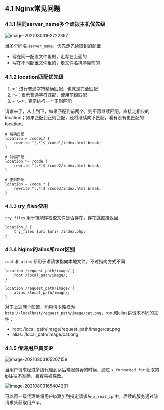 ## 4.1 Nginx常见问题

### 4.1.1 相同server_name多个虚拟主机优先级

![image-20210803162722397](https://z3.ax1x.com/2021/08/03/fiGXo8.png)

当多个同名 `server_name`，优先走先读取到的配置

- 写在同一配置文件里的，走写在上面的
- 写在不同配置文件里的，走文件名排序靠前的

### 4.1.2 location匹配优先级

1. **`=`**：进行普通字符精确匹配，也就是完全匹配
2. **`^~`**：表示普通字符匹配，使用前缀匹配
3. **`~ \~*`**：表示执行一个正则匹配

请求来了，从上到下，如果匹配到前两个，则不再继续匹配，直接走相应的location；如果匹配到正则匹配，还将继续向下匹配，看有没有更匹配的location。

```nginx
# 精确匹配
location = /code1/ {
    rewrite ^(.*)$ /code1/index.html break;
}

# 前缀匹配
location ^~ /code {
    rewrite ^(.*)$ /code2/index.html break;
}

# 正则匹配
location ~ /code.* {
    rewrite ^(.*)$ /code3/index.html break;
}
```

### 4.1.3 try_files使用

`try_files` 用于按顺序检查文件是否存在，存在就直接返回

```nginx
location / {
    try_files $uri $uri/ /index.php;
}
```

### 4.1.4 Nginx的alias和root区别

`root` 和 `alias` 都用于讲请求指向本地文件，不过指向方式不同

```nginx
location /request_path/image/ {
    root /local_path/image/;
}
```

```nginx
location /request_path/image/ {
    alias /local_path/image/;
}
```

对于上述两个配置，如果请求路径为 `http://localhost/request_path/image/cat.png`，root和alias讲请求不同的文件：

- root: /local_path/image/request_path/image/cat.png
- alias: /local_path/image/cat.png

### 4.1.5 传递用户真实IP

![image-20210803165207159](https://z3.ax1x.com/2021/08/03/fiaMaq.png)

当用户请求经过多级代理到达后端服务器的时候，通过 `x_forwarded_for` 获取的ip往往不准确，且容易被篡改。

![image-20210803165404231](https://z3.ax1x.com/2021/08/03/fiaIW8.png)

可以再一级代理处将用户ip添加到指定请求头 `x_real_ip` 中，后续的服务通过该请求头获取用户ip。

